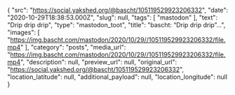 {
  "src": "https://social.yakshed.org/@bascht/105119529923206332",
  "date": "2020-10-29T18:38:53.000Z",
  "slug": null,
  "tags": [
    "mastodon"
  ],
  "text": "Drip drip drip",
  "type": "mastodon_toot",
  "title": "bascht: “Drip drip drip”…",
  "images": [
    "https://img.bascht.com/mastodon/2020/10/29//105119529923206332/file.mp4"
  ],
  "category": "posts",
  "media_url": "https://img.bascht.com/mastodon/2020/10/29//105119529923206332/file.mp4",
  "description": null,
  "preview_url": null,
  "original_url": "https://social.yakshed.org/@bascht/105119529923206332",
  "location_latitude": null,
  "additional_payload": null,
  "location_longitude": null
}